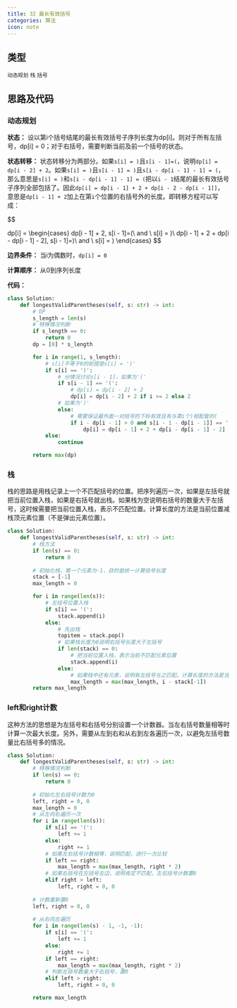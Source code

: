 ```yaml
---
title: 32 最长有效括号
categories: 算法
icon: note
---
```


## 类型

`动态规划` `栈` `括号`

## 思路及代码

### 动态规划

**状态：** 设以第i个括号结尾的最长有效括号子序列长度为dp[i]。则对于所有左括号，dp[i] = 0；对于右括号，需要判断当前及前一个括号的状态。

**状态转移：** 
状态转移分为两部分。如果`s[i] = )`且`s[i - 1]=(`，说明`dp[i] = dp[i - 2] + 2`。如果`s[i] = )`且`s[i - 1] = )`且`s[i - dp[i - 1] - 1] = (`，那么意思是`s[i] = )`和`s[i - dp[i - 1] - 1] = (`把以`i - 1`结尾的最长有效括号子序列全部包括了。因此`dp[i] = dp[i - 1] + 2 + dp[i - 2 - dp[i - 1]]`，意思是`dp[i - 1] + 2`加上在第`i`个位置的右括号外的长度。即转移方程可以写成：

$$

dp[i] = \begin{cases}
    dp[i - 1] + 2, s[i - 1]=(\  and \ s[i] = )\\
    dp[i - 1] + 2 + dp[i - dp[i - 1] - 2], s[i - 1]=)\  and \ s[i] = )
\end{cases}
$$

**边界条件：** 
当i为偶数时，`dp[i] = 0`

**计算顺序：** 
从0到序列长度 

**代码：**
```python
class Solution:
    def longestValidParentheses(self, s: str) -> int:
        # DP
        s_length = len(s)
        # 特殊情况判断
        if s_length == 0:
            return 0
        dp = [0] * s_length

        for i in range(1, s_length):
            # s[i]不等于0的前提是s[i] = ')'
            if s[i] == ')':
                # 分情况讨论s[i - 1]，如果为'('
                if s[i - 1] == '(':
                    # dp[i] = dp[i - 2] + 2
                    dp[i] = dp[i - 2] + 2 if i >= 2 else 2
                # 如果为')'
                else:
                    # 需要保证最外面一对括号的下标有效且有与第i个)相配套的(
                    if i - dp[i - 1] > 0 and s[i - 1 - dp[i - 1]] == '(':
                        dp[i] = dp[i - 1] + 2 + dp[i - dp[i - 1] - 2]
            else:
                continue

        return max(dp)
```

### 栈

栈的思路是用栈记录上一个不匹配括号的位置。把序列遍历一次，如果是左括号就把当前位置入栈，如果是右括号就出栈。如果栈为空说明右括号的数量大于左括号，这时候需要把当前位置入栈，表示不匹配位置。计算长度的方法是当前位置减栈顶元素位置（不是弹出元素位置）。

```python
class Solution:
    def longestValidParentheses(self, s: str) -> int:
        # 栈方法
        if len(s) == 0:
            return 0
        
        # 初始化栈，第一个元素为-1，目的是统一计算括号长度
        stack = [-1]
        max_length = 0

        for i in range(len(s)):
            # 左括号位置入栈
            if s[i] == '(':
                stack.append(i)
            else:
                # 先出栈
                topitem = stack.pop()
                # 如果栈长度为0说明右括号长度大于左括号
                if len(stack) == 0:
                    # 把当前位置入栈，表示当前不匹配元素位置
                    stack.append(i)
                else:
                    # 如果栈中还有元素，说明有左括号与之匹配。计算长度的方法是当前位置减栈顶元素位置
                    max_length = max(max_length, i - stack[-1])
        return max_length
```

### left和right计数

这种方法的思想是为左括号和右括号分别设置一个计数器。当左右括号数量相等时计算一次最大长度。另外，需要从左到右和从右到左各遍历一次，以避免左括号数量比右括号多的情况。
```python
class Solution:
    def longestValidParentheses(self, s: str) -> int:
        # 特殊情况判断
        if len(s) == 0:
            return 0
        
        # 初始化左右括号计数为0
        left, right = 0, 0
        max_length = 0
        # 从左向右遍历一次
        for i in range(len(s)):
            if s[i] == '(':
                left += 1
            else:
                right += 1
            # 如果左右括号计数相等，说明匹配，进行一次比较
            if left == right:
                max_length = max(max_length, right * 2)
            # 如果右括号在左括号左边，说明肯定不匹配，左右括号计数置0
            elif right > left:
                left, right = 0, 0
        
        # 计数重新置0
        left, right = 0, 0
        
        # 从右向左遍历
        for i in range(len(s) - 1, -1, -1):
            if s[i] == '(':
                left += 1
            else:
                right += 1
            if left == right:
                max_length = max(max_length, right * 2)
            # 判断左括号数量大于右括号，置0
            elif left > right:
                left, right = 0, 0

        return max_length
```
